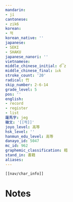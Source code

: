 ```yaml
---
mandarin:
- jí
cantonese:
- zik6
korean:
- 적
korean_native: ''
japanese:
- SEKI
- SHAKU
japanese_nanori: ''
vietnamese:
middle_chinese_initial: d͡z
middle_chinese_final: iᴇk
stroke_count: '20'
radical: 竹
skip_number: 2-6-14
grade_level: 5
pos: ''
english:
- record
- register
- list
羅馬字: jeg
韓文: '[[적]]'
joyo_level: 高等
hsk_level: ''
hanmun_edu_level: 高等
danayo_id: 5047
mc_id: 962
graphemic_classification: 耤
stand_in: 書籍
aliases:
---
```

```meta-bind-embed
[[nav/char_info]]
```

# Notes
